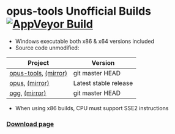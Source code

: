 ﻿# opus-tools Unofficial Builds [![AppVeyor Build](https://ci.appveyor.com/api/projects/status/github/Chocobo1/opus-tools_win32-build?branch=master&svg=true)](https://ci.appveyor.com/project/Chocobo1/opus-tools-win32-build)
* Windows executable both x86 & x64 versions included
* Source code unmodified:

 |Project|Version|
 |---|---|
 |[opus-tools](https://git.xiph.org/?p=opus-tools.git), [(mirror)](https://github.com/xiph/opus-tools)|git master HEAD|
 |[opus](https://git.xiph.org/?p=opus.git), [(mirror)](https://github.com/xiph/opus)|Latest stable release|
 |[ogg](https://git.xiph.org/?p=ogg.git), [(mirror)](https://github.com/xiph/ogg)|git master HEAD|

* When using x86 builds, CPU must support SSE2 instructions

### [Download page](https://github.com/Chocobo1/opus-tools_win32-build/releases)
